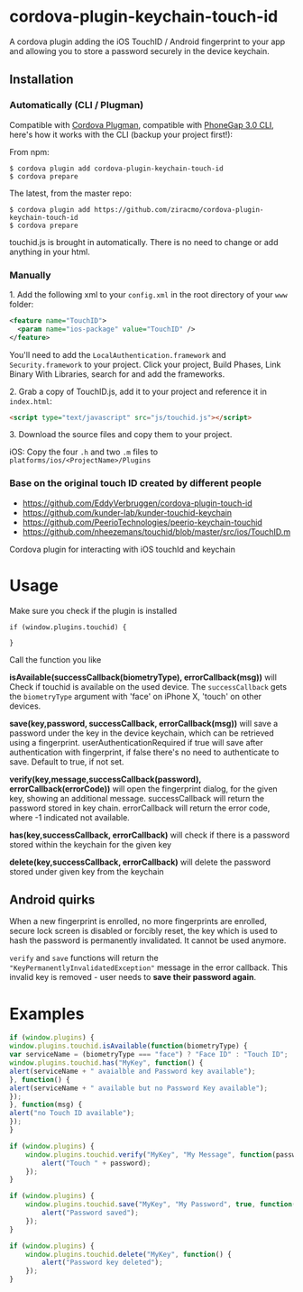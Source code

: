 

# cordova-plugin-keychain-touch-id 

A cordova plugin adding the iOS TouchID / Android fingerprint to your app and allowing you to store a password securely in the device keychain.

## Installation

### Automatically (CLI / Plugman)
Compatible with [Cordova Plugman](https://github.com/apache/cordova-plugman), compatible with [PhoneGap 3.0 CLI](http://docs.phonegap.com/en/3.0.0/guide_cli_index.md.html#The%20Command-line%20Interface_add_features), here's how it works with the CLI (backup your project first!):

From npm:
```
$ cordova plugin add cordova-plugin-keychain-touch-id
$ cordova prepare
```

The latest, from the master repo:
```
$ cordova plugin add https://github.com/ziracmo/cordova-plugin-keychain-touch-id
$ cordova prepare
```

touchid.js is brought in automatically. There is no need to change or add anything in your html.

### Manually

1\. Add the following xml to your `config.xml` in the root directory of your `www` folder:
```xml
<feature name="TouchID">
  <param name="ios-package" value="TouchID" />
</feature>
```

You'll need to add the `LocalAuthentication.framework` and `Security.framework` to your project.
Click your project, Build Phases, Link Binary With Libraries, search for and add the frameworks.

2\. Grab a copy of TouchID.js, add it to your project and reference it in `index.html`:
```html
<script type="text/javascript" src="js/touchid.js"></script>
```

3\. Download the source files and copy them to your project.

iOS: Copy the four `.h` and two `.m` files to `platforms/ios/<ProjectName>/Plugins`

### Base on the original touch ID created by different people
* https://github.com/EddyVerbruggen/cordova-plugin-touch-id
* https://github.com/kunder-lab/kunder-touchid-keychain
* https://github.com/PeerioTechnologies/peerio-keychain-touchid
* https://github.com/nheezemans/touchid/blob/master/src/ios/TouchID.m

Cordova plugin for interacting with iOS touchId and keychain

# Usage

Make sure you check if the plugin is installed 

```
if (window.plugins.touchid) {

}
```

Call the function you like

**isAvailable(successCallback(biometryType), errorCallback(msg))** will Check if touchid is available on the used device. The `successCallback` gets the `biometryType` argument with 'face' on iPhone X, 'touch' on other devices.

**save(key,password, successCallback, errorCallback(msg))**
will save a password under the key in the device keychain, which can be retrieved using a fingerprint. 
userAuthenticationRequired if true will save after authentication with fingerprint, if false there's no need to authenticate to save. Default to true, if not set.

**verify(key,message,successCallback(password), errorCallback(errorCode))**
will open the fingerprint dialog, for the given key, showing an additional message.
successCallback will return the password stored in key chain.
errorCallback will return the error code, where -1 indicated not available.

**has(key,successCallback, errorCallback)**
will check if there is a password stored within the keychain for the given key

**delete(key,successCallback, errorCallback)**
will delete the password stored under given key from the keychain

## Android quirks

When a new fingerprint is enrolled, no more fingerprints are enrolled, secure lock screen is disabled or forcibly reset,
the key which is used to hash the password is permanently invalidated. It cannot be used anymore.

`verify` and `save` functions will return the `"KeyPermanentlyInvalidatedException"` message in the error callback.
This invalid key is removed - user needs to **save their password again**.

# Examples

```js
if (window.plugins) {
window.plugins.touchid.isAvailable(function(biometryType) {
var serviceName = (biometryType === "face") ? "Face ID" : "Touch ID";
window.plugins.touchid.has("MyKey", function() {
alert(serviceName + " avaialble and Password key available");
}, function() {
alert(serviceName + " available but no Password Key available");
});
}, function(msg) {
alert("no Touch ID available");
});
}

if (window.plugins) {
    window.plugins.touchid.verify("MyKey", "My Message", function(password) {
        alert("Touch " + password);
    });
}

if (window.plugins) {
    window.plugins.touchid.save("MyKey", "My Password", true, function() {
        alert("Password saved");
    });
}

if (window.plugins) {
    window.plugins.touchid.delete("MyKey", function() {
        alert("Password key deleted");
    });
}
```

